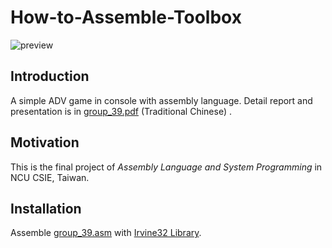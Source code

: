 # How-to-Assemble-Toolbox

![preview](https://imgur.com/a/SJNRE)

## Introduction
A simple ADV game in console with assembly language. Detail report and presentation is in [group_39.pdf](group_39.pdf) (Traditional Chinese)
.
## Motivation
This is the final project of *Assembly Language and System Programming* in NCU CSIE, Taiwan.
## Installation
Assemble [group_39.asm](group_39.asm) with [Irvine32 Library](http://kipirvine.com/asm/gettingStartedVS2017/index.htm#tutorial32).
